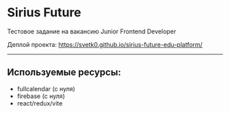 # Sirius Future

Тестовое задание на вакансию Junior Frontend Developer

Деплой проекта: https://svetk0.github.io/sirius-future-edu-platform/

----
Используемые ресурсы:
- 
- fullcalendar (с нуля)
- firebase (с нуля)
- react/redux/vite





